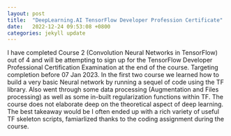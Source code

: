 ```yaml
---
layout: post
title:  "DeepLearning.AI TensorFlow Developer Profession Certificate"
date:   2022-12-24 09:53:08 +0800
categories: jekyll update
---
```


I have completed Course 2 (Convolution Neural Networks in TensorFlow) out of 4 and will be attempting to sign up for the TensorFlow Developer Professional Certification Examination at the end of the course. 
Targeting completion before 07 Jan 2023.
In the first two course we learned how to build a very basic Neural network by running a sequel of code using the TF library.
Also went through some data processing (Augmentation and Files processing) as well as some in-built regularization functions within TF.
The course does not elaborate deep on the theoretical aspect of deep learning. The best takeaway would be I often ended up with a rich variety of useful TF skeleton scripts, famiarlized thanks to the coding assignment during the course. 
